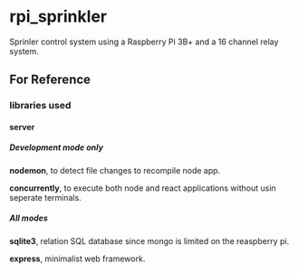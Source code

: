 # rpi_sprinkler
Sprinler control system using a Raspberry Pi 3B+ and a 16 channel relay system.

## For Reference

### libraries used

#### server

##### Development mode only

**nodemon**, to detect file changes to recompile node app.

**concurrently**, to execute both node and react applications without usin seperate terminals.

##### All modes

**sqlite3**, relation SQL database since mongo is limited on the reaspberry pi.

**express**, minimalist web framework.
